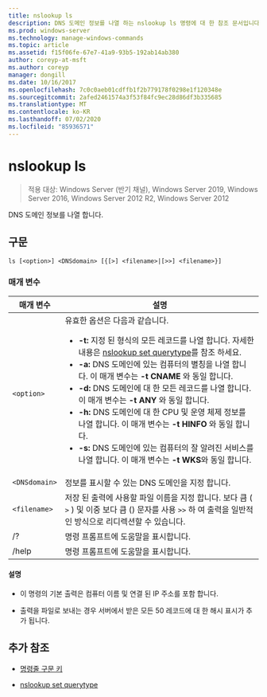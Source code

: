 ```yaml
---
title: nslookup ls
description: DNS 도메인 정보를 나열 하는 nslookup ls 명령에 대 한 참조 문서입니다.
ms.prod: windows-server
ms.technology: manage-windows-commands
ms.topic: article
ms.assetid: f15f06fe-67e7-41a9-93b5-192ab14ab380
author: coreyp-at-msft
ms.author: coreyp
manager: dongill
ms.date: 10/16/2017
ms.openlocfilehash: 7c0c0aeb01cdffb1f2b779178f0298e1f120348e
ms.sourcegitcommit: 2afed2461574a3f53f84fc9ec28d86df3b335685
ms.translationtype: MT
ms.contentlocale: ko-KR
ms.lasthandoff: 07/02/2020
ms.locfileid: "85936571"
---
```

# <a name="nslookup-ls"></a>nslookup ls

> 적용 대상: Windows Server (반기 채널), Windows Server 2019, Windows Server 2016, Windows Server 2012 R2, Windows Server 2012

DNS 도메인 정보를 나열 합니다.

## <a name="syntax"></a>구문

```
ls [<option>] <DNSdomain> [{[>] <filename>|[>>] <filename>}]
```

### <a name="parameters"></a>매개 변수

| 매개 변수 | 설명 |
| --------- | ----------- |
| `<option>` | 유효한 옵션은 다음과 같습니다.<ul><li>**-t:** 지정 된 형식의 모든 레코드를 나열 합니다. 자세한 내용은 [nslookup set querytype](nslookup-set-querytype.md)를 참조 하세요.</li><li>**-a:** DNS 도메인에 있는 컴퓨터의 별칭을 나열 합니다. 이 매개 변수는 **-t CNAME** 와 동일 합니다.</li><li>**-d:** DNS 도메인에 대 한 모든 레코드를 나열 합니다. 이 매개 변수는 **-t ANY** 와 동일 합니다.</li><li>**-h:** DNS 도메인에 대 한 CPU 및 운영 체제 정보를 나열 합니다. 이 매개 변수는 **-t HINFO** 와 동일 합니다.</li><li>**-s:** DNS 도메인에 있는 컴퓨터의 잘 알려진 서비스를 나열 합니다. 이 매개 변수는 **-t WKS**와 동일 합니다. |
| `<DNSdomain>` | 정보를 표시할 수 있는 DNS 도메인을 지정 합니다. |
| `<filename>` | 저장 된 출력에 사용할 파일 이름을 지정 합니다. 보다 큼 ( `>` ) 및 이중 보다 큼 () 문자를 사용 `>>` 하 여 출력을 일반적인 방식으로 리디렉션할 수 있습니다. |
| /? | 명령 프롬프트에 도움말을 표시합니다. |
| /help | 명령 프롬프트에 도움말을 표시합니다. |

#### <a name="remarks"></a>설명

- 이 명령의 기본 출력은 컴퓨터 이름 및 연결 된 IP 주소를 포함 합니다.

- 출력을 파일로 보내는 경우 서버에서 받은 모든 50 레코드에 대 한 해시 표시가 추가 됩니다.

## <a name="additional-references"></a>추가 참조

- [명령줄 구문 키](command-line-syntax-key.md)

- [nslookup set querytype](nslookup-set-querytype.md)
